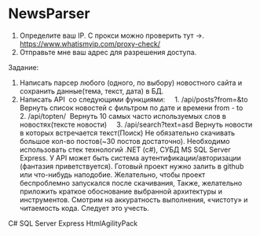 # NewsParser

1. Определите ваш IP. С прокси можно проверить тут ->. https://www.whatismyip.com/proxy-check/
2. Отправьте мне ваш адрес для разрешения доступа.



Задание:
1. Написать парсер любого (одного, по выбору) новостного сайта и сохранить данные(тема, текст, дата) в БД.
2. Написать API  со следующими функциями:
    1. /api/posts?from=&to  Вернуть список новостей с фильтром по дате и времени from - to
    2. /api/topten/  Вернуть 10 самых часто используемых слов в новостях(тексте новости)
    3. /api/search?text=asd Вернуть новости в которых встречается текст(Поиск)
Не обязательно скачивать большое кол-во постов(~30 постов достаточно).
Необходимо использовать стек технологий .NET (c#), СУБД MS SQL Server Express.
У API может быть система аутентификации/авторизации (фантазия приветствуется).
Готовый проект нужно залить в github или что-нибудь наподобие.
Желательно, чтобы проект беспроблемно запускался после скачивания,
Также, желательно приложить краткое обоснование выбранной архитектуры и инструментов.
Смотрим на аккуратность выполнения, «чистоту» и читаемость кода. Следует это учесть.




C#
SQL Server Express
HtmlAgilityPack
